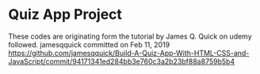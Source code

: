# Quiz App Project 

These codes are originating form the tutorial by James Q. Quick on udemy followed.
jamesqquick committed on Feb 11, 2019 
https://github.com/jamesqquick/Build-A-Quiz-App-With-HTML-CSS-and-JavaScript/commit/94171341ed284bb3e760c3a2b23bf88a8759b5b4